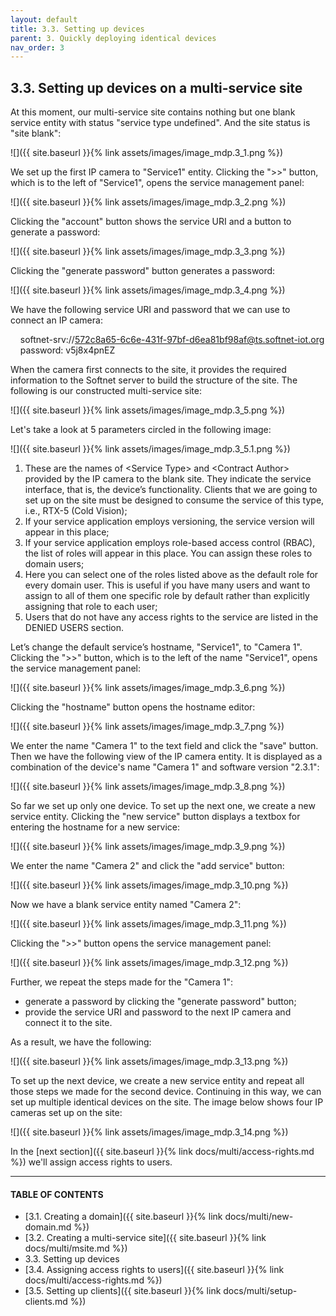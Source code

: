 ```yaml
---
layout: default
title: 3.3. Setting up devices
parent: 3. Quickly deploying identical devices
nav_order: 3
---
```


## 3.3. Setting up devices on a multi-service site

At this moment, our multi-service site contains nothing but one blank service entity with status "<span class="text-red">service type undefined</span>". And the site status is "<span class="text-red">site blank</span>":

![]({{ site.baseurl }}{% link assets/images/image_mdp.3_1.png %})

We set up the first IP camera to "Service1" entity. Clicking the "&gt;&gt;" button, which is to the left of "Service1", opens the service management panel:

![]({{ site.baseurl }}{% link assets/images/image_mdp.3_2.png %})

Clicking the "account" button shows the service URI and a button to generate a password:

![]({{ site.baseurl }}{% link assets/images/image_mdp.3_3.png %})

Clicking the "generate password" button generates a password:

![]({{ site.baseurl }}{% link assets/images/image_mdp.3_4.png %})

We have the following service URI and password that we can use to connect an IP camera:  

&nbsp;&nbsp;&nbsp;&nbsp;softnet-srv://572c8a65-6c6e-431f-97bf-d6ea81bf98af@ts.softnet-iot.org  
&nbsp;&nbsp;&nbsp;&nbsp;<span class="text-orange">password</span>: v5j8x4pnEZ  

When the camera first connects to the site, it provides the required information to the Softnet server to build the structure of the site. The following is our constructed multi-service site:

![]({{ site.baseurl }}{% link assets/images/image_mdp.3_5.png %})

Let's take a look at 5 parameters circled in the following image:

![]({{ site.baseurl }}{% link assets/images/image_mdp.3_5.1.png %})

1.	These are the names of &lt;<span class="text-st">Service Type</span>&gt; and &lt;<span class="text-st">Contract Author</span>&gt; provided by the IP camera to the blank site. They indicate the service interface, that is, the device’s functionality. Clients that we are going to set up on the site must be designed to consume the service of this type, i.e.,  <span class="text-st">RTX-5</span> (<span class="text-st">Cold Vision</span>);  
2.	If your service application employs versioning, the service version will appear in this place;  
3.	If your service application employs role-based access control (RBAC), the list of roles will appear in this place. You can assign these roles to domain users;  
4.	Here you can select one of the roles listed above as the default role for every domain user. This is useful if you have many users and want to assign to all of them one specific role by default rather than explicitly assigning that role to each user;  
5.	Users that do not have any access rights to the service are listed in the <span class="text-red">DENIED USERS</span> section.  

Let’s change the default service’s hostname, "Service1", to "Camera 1". Clicking the "<span class="text-cyan">&gt;&gt;</span>" button, which is to the left of the name "Service1", opens the service management panel: 

![]({{ site.baseurl }}{% link assets/images/image_mdp.3_6.png %})

Clicking the "hostname" button opens the hostname editor:

![]({{ site.baseurl }}{% link assets/images/image_mdp.3_7.png %})

We enter the name "Camera 1" to the text field and click the "save" button. Then we have the following view of the IP camera entity. It is displayed as a combination of the device's name "Camera 1" and software version "2.3.1":

![]({{ site.baseurl }}{% link assets/images/image_mdp.3_8.png %})

So far we set up only one device. To set up the next one, we create a new service entity. Clicking the "new service" button displays a textbox for entering the hostname for a new service:

![]({{ site.baseurl }}{% link assets/images/image_mdp.3_9.png %})

We enter the name "Camera 2" and click the "add service" button:

![]({{ site.baseurl }}{% link assets/images/image_mdp.3_10.png %})

Now we have a blank service entity named "Camera 2":

![]({{ site.baseurl }}{% link assets/images/image_mdp.3_11.png %})

Clicking the "<span class="text-cyan">&gt;&gt;</span>" button opens the service management panel:

![]({{ site.baseurl }}{% link assets/images/image_mdp.3_12.png %})

Further, we repeat the steps made for the "Camera 1":
* generate a password by clicking the "generate password" button;
* provide the service URI and password to the next IP camera and connect it to the site.

As a result, we have the following:

![]({{ site.baseurl }}{% link assets/images/image_mdp.3_13.png %})

To set up the next device, we create a new service entity and repeat all those steps we made for the second device. Continuing in this way, we can set up multiple identical devices on  the site. The image below shows four IP cameras set up on the site: 

![]({{ site.baseurl }}{% link assets/images/image_mdp.3_14.png %})

In the [next section]({{ site.baseurl }}{% link docs/multi/access-rights.md %}) we'll assign access rights to users.

---
#### TABLE OF CONTENTS
* [3.1. Creating a domain]({{ site.baseurl }}{% link docs/multi/new-domain.md %})
* [3.2. Creating a multi-service site]({{ site.baseurl }}{% link docs/multi/msite.md %})
* 3.3. Setting up devices
* [3.4. Assigning access rights to users]({{ site.baseurl }}{% link docs/multi/access-rights.md %})
* [3.5. Setting up clients]({{ site.baseurl }}{% link docs/multi/setup-clients.md %})